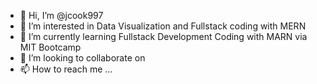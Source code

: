 - 👋 Hi, I’m @jcook997
- 👀 I’m interested in Data Visualization and Fullstack coding with MERN  
- 🌱 I’m currently learning Fullstack Development Coding with MARN via MIT Bootcamp 
- 💞️ I’m looking to collaborate on
- 📫 How to reach me ...

<!---
jcook997/jcook997 is a ✨ special ✨ repository because its `README.md` (this file) appears on your GitHub profile.
You can click the Preview link to take a look at your changes.
--->
